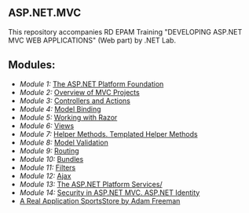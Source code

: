## ASP.NET.MVC

This repository accompanies RD EPAM Training "DEVELOPING ASP.NET MVC WEB APPLICATIONS" (Web part) by .NET Lab.

## Modules: 

 - *Module 1:* [The ASP.NET Platform Foundation](https://github.com/EPM-RD-NETLAB/ASP.NET.MVC/tree/master/M1.%20The%20ASP.NET%20Platform%20Foundation)
 - *Module 2:* [Overview of MVC Projects](https://github.com/EPM-RD-NETLAB/ASP.NET.MVC/tree/master/M2.%20Overview%20of%20MVC%20Projects%20)
 - *Module 3:* [Controllers and Actions](https://github.com/EPM-RD-NETLAB/ASP.NET.MVC/tree/master/M3.%20Controllers%20and%20Actions)
 - *Module 4:* [Model Binding](https://github.com/EPM-RD-NETLAB/ASP.NET.MVC/tree/master/M4.%20Model%20Binding)
 - *Module 5:* [Working with Razor](https://github.com/EPM-RD-NETLAB/ASP.NET.MVC/tree/master/M5.%20Working%20with%20Razor)
 - *Module 6:* [Views](https://github.com/EPM-RD-NETLAB/ASP.NET.MVC/tree/master/M6.%20Views)
 - *Module 7:* [Helper Methods. Templated Helper Methods](https://github.com/EPM-RD-NETLAB/ASP.NET.MVC/tree/master/M7.%20Helper%20Methods.%20Templated%20Helper%20Methods)
 - *Module 8:* [Model Validation](https://github.com/EPM-RD-NETLAB/ASP.NET.MVC/tree/master/M8.%20Model%20Validation)
 - *Module 9:* [Routing](https://github.com/EPM-RD-NETLAB/ASP.NET.MVC/tree/master/M9.%20Routing)
 - *Module 10:* [Bundles](https://github.com/EPM-RD-NETLAB/ASP.NET.MVC/tree/master/M10.%20Bundles)
 - *Module 11:* [Filters](https://github.com/EPM-RD-NETLAB/ASP.NET.MVC/tree/master/M11.%20Filters%20)
 - *Module 12:* [Ajax](https://github.com/EPM-RD-NETLAB/ASP.NET.MVC/tree/master/M12.%20Ajax)
 - *Module 13:* [The ASP.NET Platform Services/](https://github.com/EPM-RD-NETLAB/ASP.NET.MVC/tree/master/M13.%20The%20ASP.NET%20Platform%20Services)
 - *Module 14:* [Security in ASP.NET MVC. ASP.NET Identity](https://github.com/EPM-RD-NETLAB/ASP.NET.MVC/tree/master/M14.%20Security%20in%20ASP.NET%20MVC.%20ASP.NET%20Identity)
 - [A Real Application SportsStore by Adam Freeman](https://github.com/EPM-RD-NETLAB/ASP.NET.MVC/tree/master/SportsStore.%20A%20Real%20Application)
